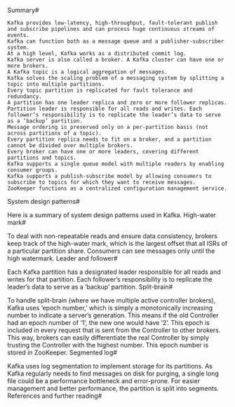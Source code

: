 Summary#

    Kafka provides low-latency, high-throughput, fault-tolerant publish and subscribe pipelines and can process huge continuous streams of events.
    Kafka can function both as a message queue and a publisher-subscriber system.
    At a high level, Kafka works as a distributed commit log.
    Kafka server is also called a broker. A Kafka cluster can have one or more brokers.
    A Kafka topic is a logical aggregation of messages.
    Kafka solves the scaling problem of a messaging system by splitting a topic into multiple partitions.
    Every topic partition is replicated for fault tolerance and redundancy.
    A partition has one leader replica and zero or more follower replicas.
    Partition leader is responsible for all reads and writes. Each follower’s responsibility is to replicate the leader’s data to serve as a ‘backup’ partition.
    Message ordering is preserved only on a per-partition basis (not across partitions of a topic).
    Every partition replica needs to fit on a broker, and a partition cannot be divided over multiple brokers.
    Every broker can have one or more leaders, covering different partitions and topics.
    Kafka supports a single queue model with multiple readers by enabling consumer groups.
    Kafka supports a publish-subscribe model by allowing consumers to subscribe to topics for which they want to receive messages.
    ZooKeeper functions as a centralized configuration management service.

System design patterns#

Here is a summary of system design patterns used in Kafka.
High-water mark#

To deal with non-repeatable reads and ensure data consistency, brokers keep track of the high-water mark, which is the largest offset that all ISRs of a particular partition share. Consumers can see messages only until the high watermark.
Leader and follower#

Each Kafka partition has a designated leader responsible for all reads and writes for that partition. Each follower’s responsibility is to replicate the leader’s data to serve as a ‘backup’ partition.
Split-brain#

To handle split-brain (where we have multiple active controller brokers), Kafka uses ‘epoch number,’ which is simply a monotonically increasing number to indicate a server’s generation. This means if the old Controller had an epoch number of ‘1’, the new one would have ‘2’. This epoch is included in every request that is sent from the Controller to other brokers. This way, brokers can easily differentiate the real Controller by simply trusting the Controller with the highest number. This epoch number is stored in ZooKeeper.
Segmented log#

Kafka uses log segmentation to implement storage for its partitions. As Kafka regularly needs to find messages on disk for purging, a single long file could be a performance bottleneck and error-prone. For easier management and better performance, the partition is split into segments.
References and further reading#
